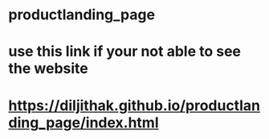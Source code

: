 # productlanding_page
# use this link if your not able to see the website
# https://diljithak.github.io/productlanding_page/index.html
